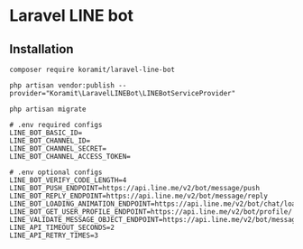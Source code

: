 # Laravel LINE bot

## Installation
`composer require koramit/laravel-line-bot`

`php artisan vendor:publish --provider="Koramit\LaravelLINEBot\LINEBotServiceProvider"`

`php artisan migrate`

```aiignore
# .env required configs
LINE_BOT_BASIC_ID=
LINE_BOT_CHANNEL_ID=
LINE_BOT_CHANNEL_SECRET=
LINE_BOT_CHANNEL_ACCESS_TOKEN=

# .env optional configs
LINE_BOT_VERIFY_CODE_LENGTH=4
LINE_BOT_PUSH_ENDPOINT=https://api.line.me/v2/bot/message/push
LINE_BOT_REPLY_ENDPOINT=https://api.line.me/v2/bot/message/reply
LINE_BOT_LOADING_ANIMATION_ENDPOINT=https://api.line.me/v2/bot/chat/loading/start
LINE_BOT_GET_USER_PROFILE_ENDPOINT=https://api.line.me/v2/bot/profile/
LINE_VALIDATE_MESSAGE_OBJECT_ENDPOINT=https://api.line.me/v2/bot/message/validate/push
LINE_API_TIMEOUT_SECONDS=2
LINE_API_RETRY_TIMES=3
```
